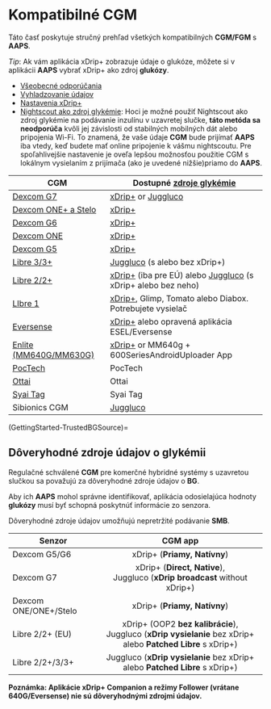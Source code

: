 # Kompatibilné CGM

Táto časť poskytuje stručný prehľad všetkých kompatibilných **CGM/FGM** s **AAPS**.

*Tip*: Ak vám aplikácia xDrip+ zobrazuje údaje o glukóze, môžete si v aplikácii **AAPS** vybrať xDrip+ ako zdroj **glukózy**.

* [Všeobecné odporúčania](../CompatibleCgms/GeneralCGMRecommendation.md)
* [Vyhladzovanie údajov](../CompatibleCgms/SmoothingBloodGlucoseData.md)
* [Nastavenia xDrip+](../CompatibleCgms/xDrip.md)
* [Nightscout ako zdroj glykémie](../CompatibleCgms/CgmNightscoutUpload.md): Hoci je možné použiť Nightscout ako zdroj glykémie na podávanie inzulínu v uzavretej slučke, **táto metóda sa neodporúča** kvôli jej závislosti od stabilných mobilných dát alebo pripojenia Wi-Fi. To znamená, že vaše údaje **CGM** bude prijímať **AAPS** iba vtedy, keď budete mať online pripojenie k vášmu nightscoutu. Pre spoľahlivejšie nastavenie je oveľa lepšou možnosťou použitie CGM s lokálnym vysielaním z prijímača (ako je uvedené nižšie)priamo do **AAPS**.

| CGM                                                   | Dostupné [zdroje glykémie](#Config-Builder-bg-source)                                                                       |
| ----------------------------------------------------- | --------------------------------------------------------------------------------------------------------------------------- |
| [Dexcom G7](../CompatibleCgms/DexcomG7.md)            | [xDrip+](../CompatibleCgms/xDrip.md) or [Juggluco](../CompatibleCgms/Juggluco.md)                                           |
| [Dexcom ONE+ a Stelo](../CompatibleCgms/DexcomG7.md)  | [xDrip+](../CompatibleCgms/xDrip.md)                                                                                        |
| [Dexcom G6](../CompatibleCgms/DexcomG6.md)            | [xDrip+](../CompatibleCgms/xDrip.md)                                                                                        |
| [Dexcom ONE](../CompatibleCgms/DexcomG6.md)           | [xDrip+](../CompatibleCgms/xDrip.md)                                                                                        |
| [Dexcom G5](../CompatibleCgms/DexcomG5.md)            | [xDrip+](../CompatibleCgms/xDrip.md)                                                                                        |
| [Libre 3/3+](../CompatibleCgms/Libre3.md)             | [Juggluco](../CompatibleCgms/Juggluco.md) (s alebo bez xDrip+)                                                              |
| [Libre 2/2+](../CompatibleCgms/Libre2.md)             | [xDrip+](../CompatibleCgms/xDrip.md) (iba pre EÚ) alebo [Juggluco](../CompatibleCgms/Juggluco.md) (s xDrip+ alebo bez neho) |
| [LIbre 1](../CompatibleCgms/Libre1.md)                | [xDrip+](../CompatibleCgms/xDrip.md), Glimp, Tomato alebo Diabox. Potrebujete vysielač                                      |
| [Eversense](../CompatibleCgms/Eversense.md)           | [xDrip+](../CompatibleCgms/xDrip.md) alebo opravená aplikácia ESEL/Eversense                                                |
| [Enlite (MM640G/MM630G)](../CompatibleCgms/MM640g.md) | [xDrip+](../CompatibleCgms/xDrip.md) or MM640g + 600SeriesAndroidUploader App                                               |
| [PocTech](../CompatibleCgms/PocTech.md)               | PocTech                                                                                                                     |
| [Ottai](../CompatibleCgms/OttaiM8.md)                 | Ottai                                                                                                                       |
| [Syai Tag](../CompatibleCgms/SyaiTagX1.md)            | Syai Tag                                                                                                                    |
| Sibionics CGM                                         | [Juggluco](../CompatibleCgms/Juggluco.md)                                                                                   |

(GettingStarted-TrustedBGSource)=

## Dôveryhodné zdroje údajov o glykémii

Regulačné schválené **CGM** pre komerčné hybridné systémy s uzavretou slučkou sa považujú za dôveryhodné zdroje údajov o **BG**.

Aby ich **AAPS** mohol správne identifikovať, aplikácia odosielajúca hodnoty **glukózy** musí byť schopná poskytnúť informácie zo senzora.

Dôveryhodné zdroje údajov umožňujú nepretržité podávanie **SMB**.

| Senzor                |                                                      CGM app                                                       |
| --------------------- |:------------------------------------------------------------------------------------------------------------------:|
| Dexcom G5/G6          |                                            xDrip+ (**Priamy, Natívny**)                                            |
| Dexcom G7             |                  xDrip+ (**Direct, Native**), </br>Juggluco (**xDrip broadcast** without xDrip+)                   |
| Dexcom ONE/ONE+/Stelo |                                            xDrip+ (**Priamy, Natívny**)                                            |
| Libre 2/2+ (EU)       | xDrip+ (OOP2 **bez kalibrácie**), </br>Juggluco (**xDrip vysielanie** bez xDrip+ alebo **Patched Libre** s xDrip+) |
| Libre 2/2+/3/3+       |                    Juggluco (**xDrip vysielanie** bez xDrip+ alebo **Patched Libre** s xDrip+)                     |

**Poznámka: Aplikácie xDrip+ Companion a režimy Follower (vrátane 640G/Eversense) nie sú dôveryhodnými zdrojmi údajov.**
